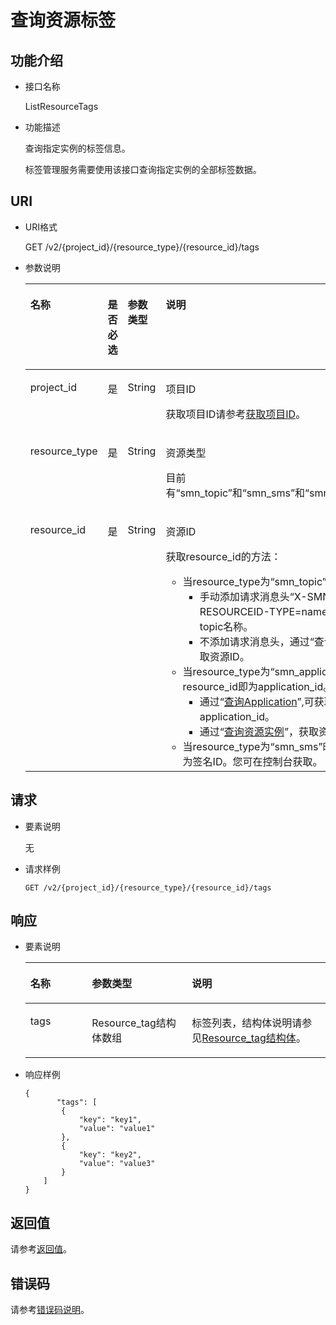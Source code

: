 # 查询资源标签<a name="ZH-CN_TOPIC_0105885511"></a>

## 功能介绍<a name="section199791258152011"></a>

-   接口名称

    ListResourceTags


-   功能描述

    查询指定实例的标签信息。

    标签管理服务需要使用该接口查询指定实例的全部标签数据。


## URI<a name="section49791258162015"></a>

-   URI格式

    GET /v2/\{project\_id\}/\{resource\_type\}/\{resource\_id\}/tags

-   参数说明

    <a name="table29791058162012"></a>
    <table><thead align="left"><tr id="row17151155952013"><th class="cellrowborder" valign="top" width="25%" id="mcps1.1.5.1.1"><p id="p1915195972018"><a name="p1915195972018"></a><a name="p1915195972018"></a>名称</p>
    </th>
    <th class="cellrowborder" valign="top" width="25%" id="mcps1.1.5.1.2"><p id="p3151105916206"><a name="p3151105916206"></a><a name="p3151105916206"></a>是否必选</p>
    </th>
    <th class="cellrowborder" valign="top" width="23.61%" id="mcps1.1.5.1.3"><p id="p191517591201"><a name="p191517591201"></a><a name="p191517591201"></a>参数类型</p>
    </th>
    <th class="cellrowborder" valign="top" width="26.39%" id="mcps1.1.5.1.4"><p id="p1715185918204"><a name="p1715185918204"></a><a name="p1715185918204"></a>说明</p>
    </th>
    </tr>
    </thead>
    <tbody><tr id="row51511159172015"><td class="cellrowborder" valign="top" width="25%" headers="mcps1.1.5.1.1 "><p id="p201511599202"><a name="p201511599202"></a><a name="p201511599202"></a>project_id</p>
    </td>
    <td class="cellrowborder" valign="top" width="25%" headers="mcps1.1.5.1.2 "><p id="p21513598202"><a name="p21513598202"></a><a name="p21513598202"></a>是</p>
    </td>
    <td class="cellrowborder" valign="top" width="23.61%" headers="mcps1.1.5.1.3 "><p id="p215118592200"><a name="p215118592200"></a><a name="p215118592200"></a>String</p>
    </td>
    <td class="cellrowborder" valign="top" width="26.39%" headers="mcps1.1.5.1.4 "><p id="p5151115912205"><a name="p5151115912205"></a><a name="p5151115912205"></a>项目ID</p>
    <p id="p118812918506"><a name="p118812918506"></a><a name="p118812918506"></a>获取项目ID请参考<a href="获取项目ID.md">获取项目ID</a>。</p>
    </td>
    </tr>
    <tr id="row151511559172017"><td class="cellrowborder" valign="top" width="25%" headers="mcps1.1.5.1.1 "><p id="p99531421797"><a name="p99531421797"></a><a name="p99531421797"></a>resource_type</p>
    </td>
    <td class="cellrowborder" valign="top" width="25%" headers="mcps1.1.5.1.2 "><p id="p1495310421799"><a name="p1495310421799"></a><a name="p1495310421799"></a>是</p>
    </td>
    <td class="cellrowborder" valign="top" width="23.61%" headers="mcps1.1.5.1.3 "><p id="p149531342296"><a name="p149531342296"></a><a name="p149531342296"></a>String</p>
    </td>
    <td class="cellrowborder" valign="top" width="26.39%" headers="mcps1.1.5.1.4 "><p id="p52661238184213"><a name="p52661238184213"></a><a name="p52661238184213"></a>资源类型</p>
    <p id="p1533013513535"><a name="p1533013513535"></a><a name="p1533013513535"></a>目前有“smn_topic”和“smn_sms”和“smn_application”。</p>
    </td>
    </tr>
    <tr id="row20151259132010"><td class="cellrowborder" valign="top" width="25%" headers="mcps1.1.5.1.1 "><p id="p1363485413187"><a name="p1363485413187"></a><a name="p1363485413187"></a>resource_id</p>
    </td>
    <td class="cellrowborder" valign="top" width="25%" headers="mcps1.1.5.1.2 "><p id="p463417547182"><a name="p463417547182"></a><a name="p463417547182"></a>是</p>
    </td>
    <td class="cellrowborder" valign="top" width="23.61%" headers="mcps1.1.5.1.3 "><p id="p7634195417180"><a name="p7634195417180"></a><a name="p7634195417180"></a>String</p>
    </td>
    <td class="cellrowborder" valign="top" width="26.39%" headers="mcps1.1.5.1.4 "><p id="p176341254201810"><a name="p176341254201810"></a><a name="p176341254201810"></a>资源ID</p>
    <p id="p57491711103514"><a name="p57491711103514"></a><a name="p57491711103514"></a>获取resource_id的方法：</p>
    <a name="ul516413377438"></a><a name="ul516413377438"></a><ul id="ul516413377438"><li>当resource_type为“smn_topic”时，<a name="ul15774114084417"></a><a name="ul15774114084417"></a><ul id="ul15774114084417"><li>手动添加请求消息头“X-SMN-RESOURCEID-TYPE=name”，资源ID即为topic名称。</li><li>不添加请求消息头，通过“查询资源实例”，获取资源ID。</li></ul>
    </li><li>当resource_type为“smn_application”时，resource_id即为application_id。<a name="ul15518102914259"></a><a name="ul15518102914259"></a><ul id="ul15518102914259"><li>通过“<a href="查询Application.md">查询Application</a>”,可获取application_id。</li><li>通过“<a href="查询资源实例.md">查询资源实例</a>”，获取资源ID。</li></ul>
    </li><li>当resource_type为“smn_sms”时，resource_id为签名ID。您可在控制台获取。</li></ul>
    </td>
    </tr>
    </tbody>
    </table>


## 请求<a name="section1799514588205"></a>

-   要素说明

    无


-   请求样例

    ```
    GET /v2/{project_id}/{resource_type}/{resource_id}/tags
    ```


## 响应<a name="section799516585208"></a>

-   要素说明

    <a name="table2010959142017"></a>
    <table><thead align="left"><tr id="row141511359192017"><th class="cellrowborder" valign="top" width="20.51%" id="mcps1.1.4.1.1"><p id="p10151105918204"><a name="p10151105918204"></a><a name="p10151105918204"></a>名称</p>
    </th>
    <th class="cellrowborder" valign="top" width="33.33%" id="mcps1.1.4.1.2"><p id="p515195922016"><a name="p515195922016"></a><a name="p515195922016"></a>参数类型</p>
    </th>
    <th class="cellrowborder" valign="top" width="46.160000000000004%" id="mcps1.1.4.1.3"><p id="p201517594209"><a name="p201517594209"></a><a name="p201517594209"></a>说明</p>
    </th>
    </tr>
    </thead>
    <tbody><tr id="row17151559122015"><td class="cellrowborder" valign="top" width="20.51%" headers="mcps1.1.4.1.1 "><p id="p715119594207"><a name="p715119594207"></a><a name="p715119594207"></a>tags</p>
    </td>
    <td class="cellrowborder" valign="top" width="33.33%" headers="mcps1.1.4.1.2 "><p id="p271610325517"><a name="p271610325517"></a><a name="p271610325517"></a>Resource_tag结构体数组</p>
    </td>
    <td class="cellrowborder" valign="top" width="46.160000000000004%" headers="mcps1.1.4.1.3 "><p id="p1815155919201"><a name="p1815155919201"></a><a name="p1815155919201"></a>标签列表，结构体说明请参见<a href="Resource_tag结构体.md">Resource_tag结构体</a>。</p>
    </td>
    </tr>
    </tbody>
    </table>


-   响应样例

    ```
    {
           "tags": [
            {
                "key": "key1",
                "value": "value1"
            },
            {
                "key": "key2",
                "value": "value3"
            }
        ]
    }
    ```


## 返回值<a name="section242171292113"></a>

请参考[返回值](返回值.md)。

## 错误码<a name="section73211020122511"></a>

请参考[错误码说明](错误码说明.md)。

